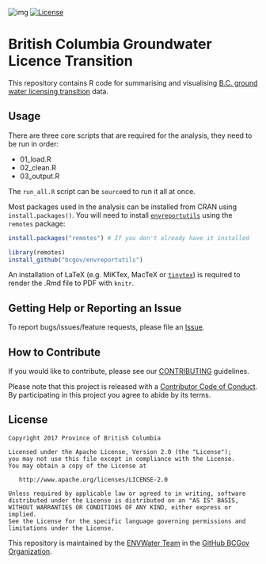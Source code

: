 ![img](https://img.shields.io/badge/Lifecycle-Stable-97ca00)
[![License](https://img.shields.io/badge/License-Apache%202.0-blue.svg)](https://opensource.org/licenses/Apache-2.0)

# British Columbia Groundwater Licence Transition

This repository contains R code for summarising and visualising [B.C. ground water licensing transition](https://www2.gov.bc.ca/gov/content?id=E9D78269542048EDA2D9DE9E5AEDF973) data.

## Usage

There are three core scripts that are required for the analysis, they need to be run in order:

- 01_load.R
- 02_clean.R
- 03_output.R

The `run_all.R` script can be `source`ed to run it all at once.

Most packages used in the analysis can be installed from CRAN using `install.packages()`. You will need to install  [`envreportutils`](https://github.com/bcgov/envreportutils) using the `remotes` package:

```r
install.packages("remotes") # If you don't already have it installed

library(remotes)
install_github("bcgov/envreportutils")
```
 
An installation of LaTeX (e.g. MiKTex, MacTeX or [`tinytex`](https://cran.r-project.org/web/packages/tinytex/index.html)) is required to render the .Rmd file to PDF with `knitr`.

## Getting Help or Reporting an Issue

To report bugs/issues/feature requests, please file an [Issue](https://github.com/bcgov/gw-license-transition-summary/issues).

## How to Contribute

If you would like to contribute, please see our [CONTRIBUTING](CONTRIBUTING.md) guidelines.

Please note that this project is released with a [Contributor Code of Conduct](CODE_OF_CONDUCT.md). By participating in this project you agree to abide by its terms.


## License

    Copyright 2017 Province of British Columbia

    Licensed under the Apache License, Version 2.0 (the "License");
    you may not use this file except in compliance with the License.
    You may obtain a copy of the License at 

       http://www.apache.org/licenses/LICENSE-2.0

    Unless required by applicable law or agreed to in writing, software
    distributed under the License is distributed on an "AS IS" BASIS,
    WITHOUT WARRANTIES OR CONDITIONS OF ANY KIND, either express or implied.
    See the License for the specific language governing permissions and
    limitations under the License.
    
This repository is maintained by the [ENVWater Team](https://github.com/orgs/bcgov/teams/envwater/members) in the [GitHub BCGov Organization](https://github.com/bcgov). 
